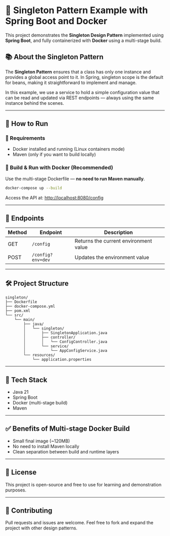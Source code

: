 # 🧠 Singleton Pattern Example with Spring Boot and Docker

This project demonstrates the **Singleton Design Pattern** implemented using **Spring Boot**, and fully containerized with **Docker** using a multi-stage build.

## 📚 About the Singleton Pattern

The **Singleton Pattern** ensures that a class has only one instance and provides a global access point to it. In Spring, singleton scope is the default for beans, making it straightforward to implement and manage.

In this example, we use a service to hold a simple configuration value that can be read and updated via REST endpoints — always using the same instance behind the scenes.

---

## 🚀 How to Run

### 🔧 Requirements

- Docker installed and running (Linux containers mode)
- Maven (only if you want to build locally)

### 🐳 Build & Run with Docker (Recommended)

Use the multi-stage Dockerfile — **no need to run Maven manually**.

```bash
docker-compose up --build
```

Access the API at: [http://localhost:8080/config](http://localhost:8080/config)

---

## 📂 Endpoints

| Method | Endpoint           | Description                       |
|--------|--------------------|-----------------------------------|
| GET    | `/config`          | Returns the current environment value |
| POST   | `/config?env=dev`  | Updates the environment value     |

---

## 🛠️ Project Structure

```
singleton/
├── Dockerfile
├── docker-compose.yml
├── pom.xml
└── src/
    └── main/
        ├── java/
        │   └── singleton/
        │       ├── SingletonApplication.java
        │       ├── controller/
        │       │   └── ConfigController.java
        │       └── service/
        │           └── AppConfigService.java
        └── resources/
            └── application.properties
```

---

## 🧰 Tech Stack

- Java 21
- Spring Boot
- Docker (multi-stage build)
- Maven

---

## ✅ Benefits of Multi-stage Docker Build

- Small final image (~120MB)
- No need to install Maven locally
- Clean separation between build and runtime layers

---

## 📜 License

This project is open-source and free to use for learning and demonstration purposes.

---

## 🤝 Contributing

Pull requests and issues are welcome. Feel free to fork and expand the project with other design patterns.